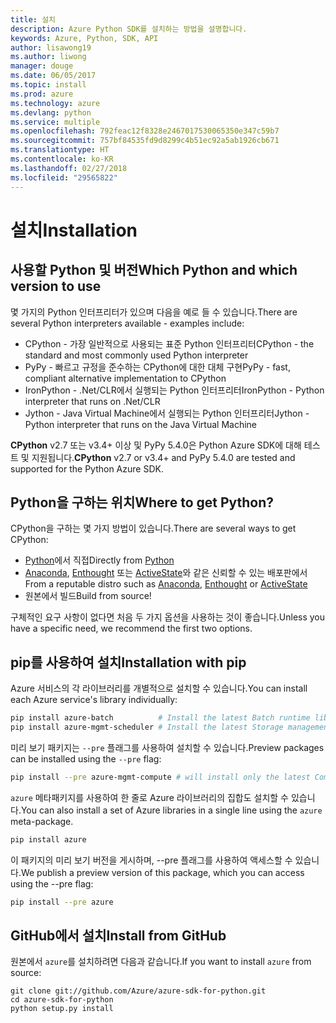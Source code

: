 ```yaml
---
title: 설치
description: Azure Python SDK를 설치하는 방법을 설명합니다.
keywords: Azure, Python, SDK, API
author: lisawong19
ms.author: liwong
manager: douge
ms.date: 06/05/2017
ms.topic: install
ms.prod: azure
ms.technology: azure
ms.devlang: python
ms.service: multiple
ms.openlocfilehash: 792feac12f8328e2467017530065350e347c59b7
ms.sourcegitcommit: 757bf84535fd9d8299c4b51ec92a5ab1926cb671
ms.translationtype: HT
ms.contentlocale: ko-KR
ms.lasthandoff: 02/27/2018
ms.locfileid: "29565822"
---
```

# <a name="installation"></a><span data-ttu-id="7e669-104">설치</span><span class="sxs-lookup"><span data-stu-id="7e669-104">Installation</span></span>

## <a name="which-python-and-which-version-to-use"></a><span data-ttu-id="7e669-105">사용할 Python 및 버전</span><span class="sxs-lookup"><span data-stu-id="7e669-105">Which Python and which version to use</span></span>
<span data-ttu-id="7e669-106">몇 가지의 Python 인터프리터가 있으며 다음을 예로 들 수 있습니다.</span><span class="sxs-lookup"><span data-stu-id="7e669-106">There are several Python interpreters available - examples include:</span></span>

* <span data-ttu-id="7e669-107">CPython - 가장 일반적으로 사용되는 표준 Python 인터프리터</span><span class="sxs-lookup"><span data-stu-id="7e669-107">CPython - the standard and most commonly used Python interpreter</span></span>
* <span data-ttu-id="7e669-108">PyPy - 빠르고 규정을 준수하는 CPython에 대한 대체 구현</span><span class="sxs-lookup"><span data-stu-id="7e669-108">PyPy - fast, compliant alternative implementation to CPython</span></span>
* <span data-ttu-id="7e669-109">IronPython - .Net/CLR에서 실행되는 Python 인터프리터</span><span class="sxs-lookup"><span data-stu-id="7e669-109">IronPython - Python interpreter that runs on .Net/CLR</span></span>
* <span data-ttu-id="7e669-110">Jython - Java Virtual Machine에서 실행되는 Python 인터프리터</span><span class="sxs-lookup"><span data-stu-id="7e669-110">Jython - Python interpreter that runs on the Java Virtual Machine</span></span>

<span data-ttu-id="7e669-111">**CPython** v2.7 또는 v3.4+ 이상 및 PyPy 5.4.0은 Python Azure SDK에 대해 테스트 및 지원됩니다.</span><span class="sxs-lookup"><span data-stu-id="7e669-111">**CPython** v2.7 or v3.4+ and PyPy 5.4.0 are tested and supported for the Python Azure SDK.</span></span>

## <a name="where-to-get-python"></a><span data-ttu-id="7e669-112">Python을 구하는 위치</span><span class="sxs-lookup"><span data-stu-id="7e669-112">Where to get Python?</span></span>
<span data-ttu-id="7e669-113">CPython을 구하는 몇 가지 방법이 있습니다.</span><span class="sxs-lookup"><span data-stu-id="7e669-113">There are several ways to get CPython:</span></span>

* <span data-ttu-id="7e669-114">[Python](https://www.python.org/)에서 직접</span><span class="sxs-lookup"><span data-stu-id="7e669-114">Directly from [Python](https://www.python.org/)</span></span>
* <span data-ttu-id="7e669-115">[Anaconda](https://www.anaconda.com/), [Enthought](https://www.enthought.com/) 또는 [ActiveState](https://www.activestate.com/)와 같은 신뢰할 수 있는 배포판에서</span><span class="sxs-lookup"><span data-stu-id="7e669-115">From a reputable distro such as [Anaconda](https://www.anaconda.com/), [Enthought](https://www.enthought.com/) or [ActiveState](https://www.activestate.com/)</span></span>
* <span data-ttu-id="7e669-116">원본에서 빌드</span><span class="sxs-lookup"><span data-stu-id="7e669-116">Build from source!</span></span>

<span data-ttu-id="7e669-117">구체적인 요구 사항이 없다면 처음 두 가지 옵션을 사용하는 것이 좋습니다.</span><span class="sxs-lookup"><span data-stu-id="7e669-117">Unless you have a specific need, we recommend the first two options.</span></span>

## <a name="installation-with-pip"></a><span data-ttu-id="7e669-118">pip를 사용하여 설치</span><span class="sxs-lookup"><span data-stu-id="7e669-118">Installation with pip</span></span>

<span data-ttu-id="7e669-119">Azure 서비스의 각 라이브러리를 개별적으로 설치할 수 있습니다.</span><span class="sxs-lookup"><span data-stu-id="7e669-119">You can install each Azure service's library individually:</span></span>

```bash
pip install azure-batch          # Install the latest Batch runtime library
pip install azure-mgmt-scheduler # Install the latest Storage management library
```

<span data-ttu-id="7e669-120">미리 보기 패키지는 `--pre` 플래그를 사용하여 설치할 수 있습니다.</span><span class="sxs-lookup"><span data-stu-id="7e669-120">Preview packages can be installed using the `--pre` flag:</span></span>

```bash
pip install --pre azure-mgmt-compute # will install only the latest Compute Management library
```

<span data-ttu-id="7e669-121">`azure` 메타패키지를 사용하여 한 줄로 Azure 라이브러리의 집합도 설치할 수 있습니다.</span><span class="sxs-lookup"><span data-stu-id="7e669-121">You can also install a set of Azure libraries in a single line using the `azure` meta-package.</span></span>

```bash
pip install azure
```

<span data-ttu-id="7e669-122">이 패키지의 미리 보기 버전을 게시하며, --pre 플래그를 사용하여 액세스할 수 있습니다.</span><span class="sxs-lookup"><span data-stu-id="7e669-122">We publish a preview version of this package, which you can access using the --pre flag:</span></span>

```bash
pip install --pre azure
```

## <a name="install-from-github"></a><span data-ttu-id="7e669-123">GitHub에서 설치</span><span class="sxs-lookup"><span data-stu-id="7e669-123">Install from GitHub</span></span>

<span data-ttu-id="7e669-124">원본에서 `azure`를 설치하려면 다음과 같습니다.</span><span class="sxs-lookup"><span data-stu-id="7e669-124">If you want to install `azure` from source:</span></span>

    git clone git://github.com/Azure/azure-sdk-for-python.git
    cd azure-sdk-for-python
    python setup.py install